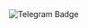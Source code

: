 <div id="badges">
    <img src="https://komarev.com/ghpvc/?username=GnomosloG&style=flat-square&color=blue" alt=""/>
    <img src="https://img.shields.io/badge/Telegram-rgb?style=for-the-badge&logo=Telegram&logoColor=rgb&color=black" alt="Telegram Badge"/>
  </a>
</div>
